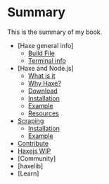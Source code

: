 # Summary

This is the summary of my book.

* [Haxe general info]
	* [Build File](haxe/hxml.md)
	* [Terminal info](haxe/terminal.md)
* [Haxe and Node.js]
	* [What is it](haxenode/what.md)
	* [Why Haxe?](haxenode/why.md)
	* [Download](haxenode/download.md)
	* [Installation](haxenode/installation.md)
	* [Example](haxenode/example.md)
	* [Resources](haxenode/resource.md)
* [Scraping](scraping/about.md)
	* [Installation](scraping/installation.md)
	* [Example](scraping/example.md)
* [Contribute](contribut.md)
* [Haxejs WIP](http://matthijskamstra.github.io/haxejs)
* [Community]
* [haxelib]
* [Learn]
